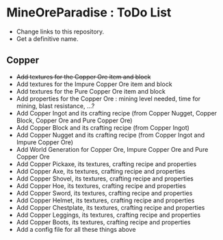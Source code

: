 # MineOreParadise : ToDo List

- Change links to this repository.
- Get a definitive name.
## Copper
- ~~Add textures for the Copper Ore item and block~~
- Add textures for the Impure Copper Ore item and block
- Add textures for the Pure Copper Ore item and block
- Add properties for the Copper Ore : mining level needed, time for mining, blast resistance, ...?
- Add Copper Ingot and its crafting recipe (from Copper Nugget, Copper Block, Copper Ore and Pure Copper Ore)
- Add Copper Block and its crafting recipe (from Copper Ingot)
- Add Copper Nugget and its crafting recipe (from Copper Ingot and Impure Copper Ore)
- Add World Generation for Copper Ore, Impure Copper Ore and Pure Copper Ore
- Add Copper Pickaxe, its textures, crafting recipe and properties
- Add Copper Axe, its textures, crafting recipe and properties
- Add Copper Shovel, its textures, crafting recipe and properties
- Add Copper Hoe, its textures, crafting recipe and properties
- Add Copper Sword, its textures, crafting recipe and properties
- Add Copper Helmet, its textures, crafting recipe and properties
- Add Copper Chestplate, its textures, crafting recipe and properties
- Add Copper Leggings, its textures, crafting recipe and properties
- Add Copper Boots, its textures, crafting recipe and properties
- Add a config file for all these things above
